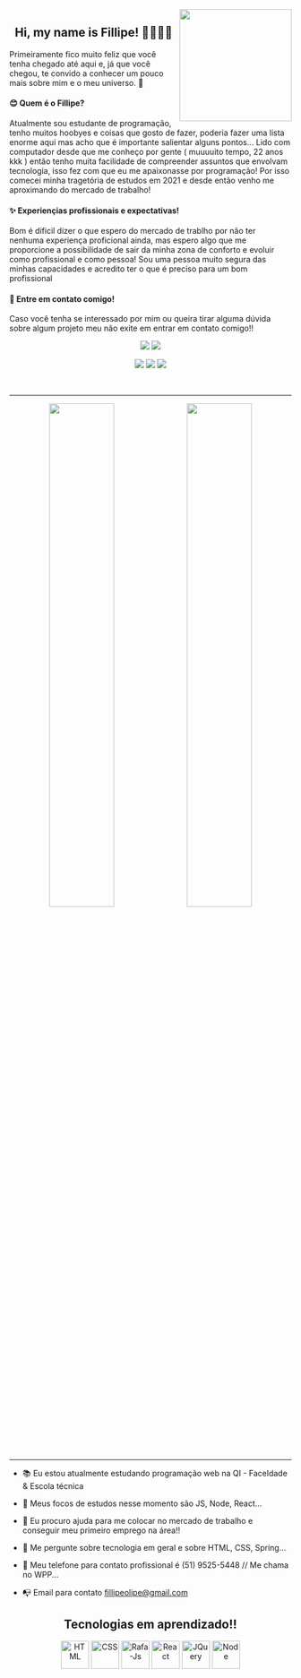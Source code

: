 <img align="right" heigth="200" width="200" src="https://media1.giphy.com/media/MdA16VIoXKKxNE8Stk/giphy.gif?cid=ecf05e47b3ekudhv42jy4p25mqxw7trnodcla3oah0fcehj1&rid=giphy.gif&ct=g" />
<div align="center">
  <h2>Hi, my name is Fillipe! 👋😎🏳️‍🌈</h2>
  <p align="left">Primeiramente fico muito feliz que você tenha chegado até aqui e, já que você chegou, te convido a conhecer um pouco mais sobre mim e o meu universo. 🌈</p>
  <h4 align="left">😊 Quem é o Fillipe?</h4>
  <p align="left">Atualmente sou estudante de programação, tenho muitos hoobyes e coisas que gosto de fazer, poderia fazer uma lista enorme aqui mas acho que é importante salientar alguns pontos... Lido com computador desde que me conheço por gente ( muuuuito tempo, 22 anos kkk ) então tenho muita facilidade de compreender assuntos que envolvam tecnologia, isso fez com que eu me apaixonasse por programação! Por isso comecei minha tragetória de estudos em 2021 e desde então venho me aproximando do mercado de trabalho!</p>
  <h4 align="left">✨ Experiençias profissionais e expectativas!</h4>
  <p align="left">Bom é dificil dizer o que espero do mercado de trablho por não ter nenhuma experiença proficional ainda, mas espero algo que me proporcione a possibilidade de sair da minha zona de conforto e evoluir como profissional e como pessoa! Sou uma pessoa muito segura das minhas capacidades e acredito ter o que é preciso para um bom profissional</p>
  <h4 align="left">📱 Entre em contato comigo!</h4>
  <p align="left">Caso você tenha se interessado por mim ou queira tirar alguma dúvida sobre algum projeto meu não exite em entrar em contato comigo!!</p>
  
   <a href="mailto:fillipeolipe@gmail.com" target="_blank"><img src="https://img.shields.io/badge/Gmail-D14836?style=for-the-badge&logo=gmail&logoColor=white" target="_blank"></a>
  <a href="mailto:lipe0021@hotmail.com" target="_blank"><img src="https://img.shields.io/badge/Microsoft_Outlook-0078D4?style=for-the-badge&logo=microsoft-outlook&logoColor=white" target="_blank"></a>
  
  <a href="https://www.instagram.com/fillipe.miguel/" target="_blank"><img src="https://img.shields.io/badge/-Instagram-%23E4405F?style=for-the-badge&logo=instagram&logoColor=white" target="_blank"></a>
 <a href="#" target="_blank"><img src="https://img.shields.io/badge/Discord-7289DA?style=for-the-badge&logo=discord&logoColor=white" target="_blank"></a> 
  <a href="https://www.linkedin.com/in/fillipe-miguel/" target="_blank"><img src="https://img.shields.io/badge/LinkedIn-0077B5?style=for-the-badge&logo=linkedin&logoColor=white" target="_blank"></a> 
</div>
<br>
<hr>

<div align="center">
  <img width="48%" src="https://github-readme-stats.vercel.app/api?username=fillipe-miguel&show_icons=true&theme=dark&include_all_commits=true&count_private=true" />
  <img width="48%" src="https://github-readme-stats.vercel.app/api/top-langs/?username=fillipe-miguel&layout=compact&langs_count=7&theme=dark"/>
</div>
  
<hr>

- 📚 Eu estou atualmente estudando programação web na QI - Faceldade & Escola técnica
- 🎯 Meus focos de estudos nesse momento são JS, Node, React...
- 🤔 Eu procuro ajuda para me colocar no mercado de trabalho e conseguir meu primeiro emprego na área!!
- 💬 Me pergunte sobre tecnologia em geral e sobre HTML, CSS, Spring...
- 📱 Meu telefone para contato profissional é (51) 9525-5448 // Me chama no WPP... 

- 📭 Email para contato fillipeolipe@gmail.com

<h2 align="center">Tecnologias em aprendizado!!</h2>
  
<div align="center">
  <img alt="HTML" height="50px" src="https://cdn.jsdelivr.net/gh/devicons/devicon/icons/html5/html5-plain.svg" />
  <img alt="CSS" height="50" src="https://cdn.jsdelivr.net/gh/devicons/devicon/icons/css3/css3-plain.svg" />
  <img alt="Rafa-Js" height="50" src="https://cdn.jsdelivr.net/gh/devicons/devicon/icons/javascript/javascript-plain.svg" />
  <img alt="React" height="50" src="https://cdn.jsdelivr.net/gh/devicons/devicon/icons/react/react-original.svg" />
  <img alt="JQuery" height="50" src="https://cdn.jsdelivr.net/gh/devicons/devicon/icons/jquery/jquery-original.svg" />
  <img alt="Node" height="50" src="https://cdn.jsdelivr.net/gh/devicons/devicon/icons/nodejs/nodejs-original-wordmark.svg" />
</div>
